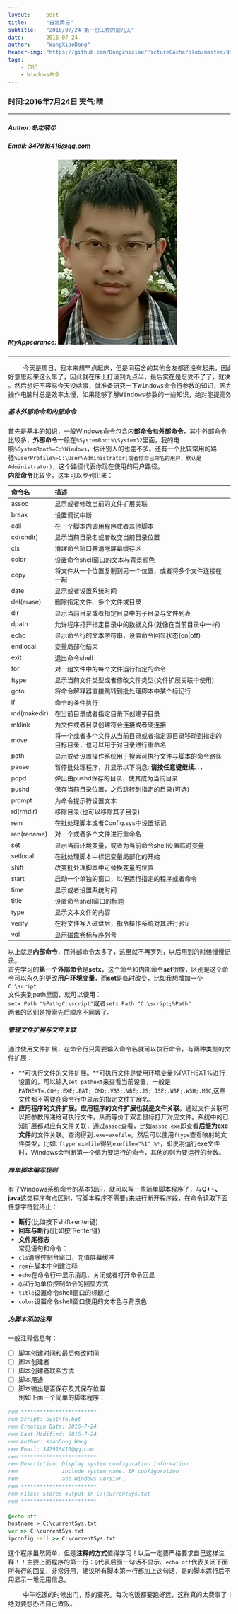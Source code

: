 ```yaml
---
layout:     post
title:      "日常周日"
subtitle:   "2016/07/24 第一份工作的前几天"
date:       2016-07-24
author:     "WangXiaoDong"
header-img: "https://github.com/Dongzhixiao/PictureCache/blob/master/diaryPic/20160724.jpg?raw=true"
tags:
    - 日记
    - Windows命令
---
```




### 时间:2016年7月24日 天气:晴
-----
#####   Author:冬之晓:kissing_smiling_eyes:
#####   Email: 347916416@qq.com
#####   MyAppearance: ![MyAppearance](https://github.com/Dongzhixiao/PictureCache/raw/master/MyPicture.JPG "我的头像")
----------
<pre>
    今天是周日，我本来想早点起床，但是同宿舍的其他舍友都还没有起来，因此我也就不
好意思起来这么早了，因此就在床上打滚到九点半，最后实在是忍受不了了，就决定下床了
。然后想好不容易今天没啥事，就准备研究一下Windows命令行参数的知识，因为每次自己在
操作电脑时总是效率太慢，如果能够了解Windows参数的一些知识，绝对能提高效率！
</pre>
##### 基本外部命令和内部命令
首先是基本的知识，一般Windows命令包含**内部命令**和**外部命令**，其中外部命令比较多，**外部命令**一般在`%SystemRoot%\System32`里面，我的电脑`%SystemRoot%=C:\Windows`，估计别人的也差不多。还有一个比较常用的路径`%UserProfile%=C:\User\Administrator(或者你自己命名的用户，默认是Administrator)`，这个路径代表你现在使用的用户路径。  
**内部命令**比较少，这里可以罗列出来：

|命令名|描述|
|:-----|:---|
|assoc|显示或者修改当前的文件扩展关联|
|break|设置调试中断|
|call|在一个脚本内调用程序或者其他脚本|
|cd(chdir)|显示当前目录名或者改变当前目录位置|
|cls|清理命令窗口并清除屏幕缓存区|
|color|设置命令shell窗口的文本与背景颜色|
|copy|将文件从一个位置复制到另一个位置，或者将多个文件连接在一起|
|date|显示或者设置系统时间|
|del(erase)|删除指定文件、多个文件或目录|
|dir|显示当前目录或者指定目录中的子目录与文件列表|
|dpath|允许程序打开指定目录中的数据文件(就像在当前目录中一样)|
|echo|显示命令行的文本字符串，设置命令回显状态(on\|off)|
|endlocal|变量局部化结束|
|exit|退出命令shell|
|for|对一组文件中的每个文件运行指定的命令|
|ftype|显示当前文件类型或者修改文件类型(文件扩展关联中使用)|
|goto|将命令解释器直接跳转到批处理脚本中某个标记行|
|if|命令的条件执行|
|md(makedir)|在当前目录或者指定目录下创建子目录|
|mklink|为文件或者目录创建符合连接或者硬连接|
|move|将一个或者多个文件从当前目录或者指定源目录移动到指定的目标目录，也可以用于对目录进行重命名|
|path|显示或者设置操作系统用于搜索可执行文件与脚本的命令路径|
|pause|暂停批处理程序，并显示以下消息: **请按任意键继续. . .**|
|popd|弹出由pushd保存的目录，使其成为当前目录|
|pushd|保存当前目录位置，之后跳转到指定的目录(可选)|
|prompt|为命令提示符设置文本|
|rd(rmdir)|移除目录(也可以移除其子目录)|
|rem|在批处理脚本或者Config.sys中设置标记|
|ren(rename)|对一个或者多个文件进行重命名|
|set|显示当前环境变量，或者为当前命令shell设置临时变量|
|setlocal|在批处理脚本中标记变量局部化的开始|
|shift|改变批处理脚本中可替换变量的位置|
|start|启动一个单独的窗口，以便运行指定的程序或者命令|
|time|显示或者设置系统时间|
|title|设置命令shell窗口的标题|
|type|显示文本文件的内容|
|verify|在将文件写入磁盘后，指令操作系统对其进行验证|
|vol|显示磁盘卷标与序列号|

以上就是**内部命令**，而外部命令太多了，这里就不再罗列，以后用到的时候慢慢记录。  
首先学习的**第一个外部命令**是**setx**，这个命令和内部命令**set**很像，区别是这个命令可以永久的更改**用户环境变量**，而**set**是临时改变，比如我想增加一个  
`C:\script`  
文件夹到path里面，就可以使用：  
`setx Path "%Path;C:\script"`或者`setx Path "C:\script;%Path"`  
两者的区别是搜索先后顺序不同罢了。  
##### 管理文件扩展与文件关联
通过使用文件扩展，在命令行只需要输入命令名就可以执行命令，有两种类型的文件扩展：
- **可执行文件的文件扩展。**可执行文件是使用环境变量%PATHEXT%进行设置的，可以输入`set pathext`来查看当前设置，一般是`PATHEXT=.COM;.EXE;.BAT;.CMD;.VBS;.VBE;.JS;.JSE;.WSF;.WSH;.MSC`,这些文件都不需要在命令行中显示的指定文件扩展名。
- **应用程序的文件扩展。**应用程序的文件扩展也就是**文件关联**。通过文件关联可以把参数传递给可执行文件，从而等价于双击鼠标打开对应文件。系统中的已知扩展都对应有文件关联，通过`assoc`查看，比如`assoc.exe`即查看**后缀为exe文件**的文件关联。查询得到`.exe=exefile`。然后可以使用`ftype`查看映射的文件类型，比如:   `ftype exefile`得到`exefile="%1" %*`，即说明运行exe文件时，Windows会判断第一个值为要运行的命令，其他的则为要运行的参数。

##### 简单脚本编写规则
有了Windows系统命令的基本知识，就可以写一些简单脚本程序了，与**C++、java**这类程序有点区别，写脚本程序不需要`;`来进行断开程序段，在命令读取下面任意字符就终止：
- **断行**(比如按下shift+enter键)
- **回车与断行**(比如按下enter键)
- **文件尾标志**  
常见语句和命令：
- `cls`清除控制台窗口，充值屏幕缓冲
- `rem`在脚本中创建注释
- `echo`在命令行中显示消息、关闭或者打开命令回显
- `@`以行为单位控制命令的回显方式
- `title`设置命令shell窗口的标题栏
- `color`设置命令shell窗口使用的文本色与背景色

##### 为脚本添加注释
一般注释信息有：
- [ ] 脚本创建时间和最后修改时间
- [ ] 脚本创建者
- [ ] 脚本创建者联系方式
- [ ] 脚本用途 
- [ ] 脚本输出是否保存及其保存位置  
例如下面一个简单的脚本程序：
```bat
rem ************************
rem Script: SysInfo.bat
rem Creation Data: 2016-7-24
rem Last Modified: 2016-7-24
rem Author: XiaoDong Wang
rem Email: 347916416@qq.com
rem ************************
rem Description: Display system configuration information
rem              include system name. IP configuration 
rem              and Windows version.
rem ************************
rem Files: Stores output in C:\currentSys.txt
rem ************************

@echo off
hostname > C:\currentSys.txt
ver >> C:\currentSys.txt
ipconfig -all >> C:\currentSys.txt
```
这个程序虽然简单，但是**注释的方式**值得学习！以后一定要严格要求自己这样注释！！主要上面程序的第一行：`@`代表后面一句话不显示、`echo off`代表关闭下面所有行的回显，非常好用，建议所有脚本第一行都加上这句话，是的脚本运行后不用显示一堆无用信息。

<pre>
    中午吃饭的时候出门，热的要死。每次吃饭都要跑好远，这样真的太费事了！以后
绝对要想办法自己做饭。
</pre>